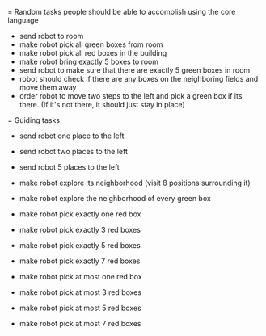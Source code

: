 = Random tasks people should be able to accomplish using the core language

- send robot to room <roomId>
- make robot pick all green boxes from room <roomId>
- make robot pick all red boxes in the building
- make robot bring exactly 5 boxes to room <roomId>
- send robot to make sure that there are exactly 5 green boxes in room <roomId>
- robot should check if there are any boxes on the neighboring fields and move them away
- order robot to move two steps to the left and pick a green box if its there. (If it's not there, it should just stay in place)

= Guiding tasks

- send robot one place to the left
- send robot two places to the left
- send robot 5 places to the left

- make robot explore its neighborhood (visit 8 positions surrounding it)
- make robot explore the neighborhood of every green box

- make robot pick exactly one red box
- make robot pick exactly 3 red boxes
- make robot pick exactly 5 red boxes
- make robot pick exactly 7 red boxes

- make robot pick at most one red box
- make robot pick at most 3 red boxes
- make robot pick at most 5 red boxes
- make robot pick at most 7 red boxes

